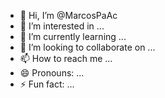 - 👋 Hi, I’m @MarcosPaAc
- 👀 I’m interested in ...
- 🌱 I’m currently learning ...
- 💞️ I’m looking to collaborate on ...
- 📫 How to reach me ...
- 😄 Pronouns: ...
- ⚡ Fun fact: ...

<!---
MarcosPaAc/MarcosPaAc is a ✨ special ✨ repository because its `README.md` (this file) appears on your GitHub profile.
You can click the Preview link to take a look at your changes.
--->
